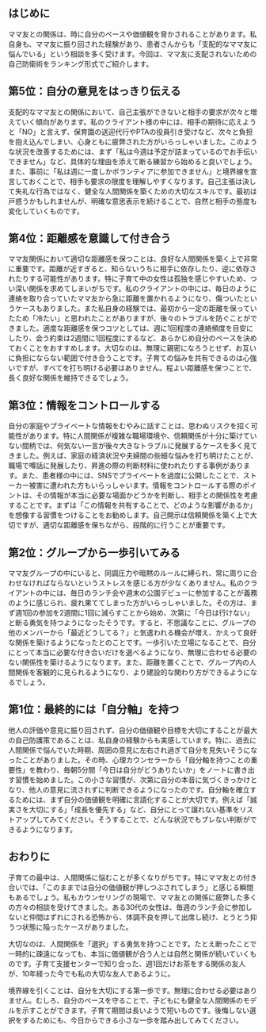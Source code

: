 ## はじめに
ママ友との関係は、時に自分のペースや価値観を脅かされることがあります。私自身も、ママ友に振り回された経験があり、患者さんからも「支配的なママ友に悩んでいる」という相談を多く受けます。今回は、ママ友に支配されないための自己防衛術をランキング形式でご紹介します。

## 第5位：自分の意見をはっきり伝える
支配的なママ友との関係において、自己主張ができないと相手の要求が次々と増えていく傾向があります。私のクライアント様の中には、相手の期待に応えようと「NO」と言えず、保育園の送迎代行やPTAの役員引き受けなど、次々と負担を抱え込んでしまい、心身ともに疲弊された方がいらっしゃいました。このような状況を改善するためには、まず「私は今週は予定が詰まっているのでお手伝いできません」など、具体的な理由を添えて断る練習から始めると良いでしょう。また、事前に「私は週に一度しかボランティアに参加できません」と境界線を宣言しておくことで、相手も要求の限度を理解しやすくなります。自己主張は決して失礼な行為ではなく、健全な人間関係を築くための大切なスキルです。最初は戸惑うかもしれませんが、明確な意思表示を続けることで、自然と相手の態度も変化していくものです。
## 第4位：距離感を意識して付き合う
ママ友関係において適切な距離感を保つことは、良好な人間関係を築く上で非常に重要です。距離が近すぎると、知らないうちに相手に依存したり、逆に依存されたりする可能性があります。特に子育て中の女性は孤独を感じやすいため、つい深い関係を求めてしまいがちです。私のクライアントの中には、毎日のように連絡を取り合っていたママ友から急に距離を置かれるようになり、傷ついたというケースもありました。また私自身の経験では、最初から一定の距離を保っていたため「冷たい」と思われたことがありますが、後々のトラブルを防ぐことができました。適度な距離感を保つコツとしては、週に1回程度の連絡頻度を目安にしたり、会う約束は2週間に1回程度にするなど、あらかじめ自分のペースを決めておくことをおすすめします。大切なのは、無理に親密になろうとせず、お互いに負担にならない範囲で付き合うことです。子育ての悩みを共有できるのは心強いですが、すべてを打ち明ける必要はありません。程よい距離感を保つことで、長く良好な関係を維持できるでしょう。
## 第3位：情報をコントロールする
自分の家庭やプライベートな情報をむやみに話すことは、思わぬリスクを招く可能性があります。特に人間関係が複雑な職場環境や、信頼関係が十分に築けていない間柄では、何気ない一言が後々大きなトラブルに発展するケースを多く見てきました。例えば、家庭の経済状況や夫婦間の些細な悩みを打ち明けたことが、職場で噂話に発展したり、昇進の際の判断材料に使われたりする事例があります。また、患者様の中には、SNSでプライベートを過度に公開したことで、ストーカー被害に遭われた方もいらっしゃいます。情報をコントロールする際のポイントは、その情報が本当に必要な場面かどうかを判断し、相手との関係性を考慮することです。まずは「この情報を共有することで、どのような影響があるか」を想像する習慣をつけることをお勧めします。自己開示は信頼関係を築く上で大切ですが、適切な距離感を保ちながら、段階的に行うことが重要です。
## 第2位：グループから一歩引いてみる
ママ友グループの中にいると、同調圧力や暗黙のルールに縛られ、常に周りに合わせなければならないというストレスを感じる方が少なくありません。私のクライアントの中には、毎日のランチ会や週末の公園デビューに参加することが義務のように感じられ、疲れ果ててしまった方がいらっしゃいました。その方は、まず週1回の参加を2週間に1回に減らすことから始め、次第に「今日は行けない」と断る勇気を持つようになったそうです。すると、不思議なことに、グループの他のメンバーから「最近どうしてる？」と気遣われる機会が増え、かえって良好な関係を築けるようになったとのことです。一歩引いた立場になることで、自分にとって本当に必要な付き合いだけを選べるようになり、無理に合わせる必要のない関係性を築けるようになります。また、距離を置くことで、グループ内の人間関係を客観的に見られるようになり、より建設的な関わり方ができるようになるでしょう。
## 第1位：最終的には「自分軸」を持つ
他人の評価や意見に振り回されず、自分の価値観や目標を大切にすることが最大の自己防護策であることは、私自身の経験からも実感しています。特に、過去に人間関係で悩んでいた時期、周囲の意見に左右され過ぎて自分を見失いそうになったことがありました。その時、心理カウンセラーから「自分軸を持つことの重要性」を教わり、毎朝5分間「今日は自分がどうありたいか」をノートに書き出す習慣を始めました。この小さな習慣が、次第に自分の本音に気づくきっかけとなり、他人の意見に流されずに判断できるようになったのです。自分軸を確立するためには、まず自分の価値観を明確に言語化することが大切です。例えば「誠実さを大切にする」「成長を優先する」など、自分にとって譲れない基準をリストアップしてみてください。そうすることで、どんな状況でもブレない判断ができるようになります。
## おわりに
子育ての最中は、人間関係に悩むことが多くなりがちです。特にママ友との付き合いでは、「このままでは自分の価値観が押しつぶされてしまう」と感じる瞬間もあるでしょう。私もカウンセリングの現場で、ママ友との関係に疲弊した多くの方々の相談を受けてきました。ある30代の女性は、毎週のランチ会に参加しないと仲間はずれにされる恐怖から、体調不良を押して出席し続け、とうとう抑うつ状態に陥ったケースがありました。

大切なのは、人間関係を「選択」する勇気を持つことです。たとえ断ったことで一時的に疎遠になっても、本当に価値観が合う人とは自然と関係が続いていくものです。子育て支援センターで知り合った、週1回だけお茶をする関係の友人が、10年経った今でも私の大切な友人であるように。

境界線を引くことは、自分を大切にする第一歩です。無理に合わせる必要はありません。むしろ、自分のペースを守ることで、子どもにも健全な人間関係のモデルを示すことができます。子育て期間は長いようで短いものです。後悔しない選択をするためにも、今日からできる小さな一歩を踏み出してみてください。
